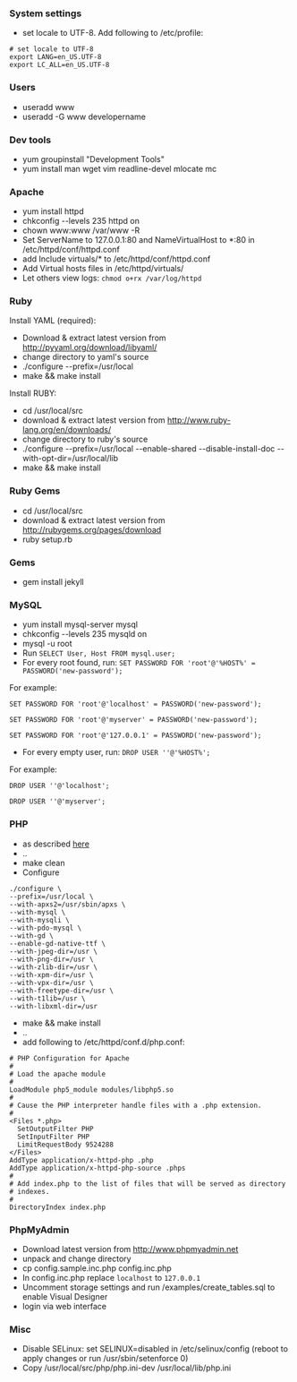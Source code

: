 ### System settings
* set locale to UTF-8. Add following to /etc/profile:
```
# set locale to UTF-8
export LANG=en_US.UTF-8
export LC_ALL=en_US.UTF-8
```

### Users
* useradd www
* useradd -G www developername

### Dev tools
* yum groupinstall "Development Tools"
* yum install man wget vim readline-devel mlocate mc

### Apache
* yum install httpd
* chkconfig --levels 235 httpd on
* chown www:www /var/www -R
* Set ServerName to 127.0.0.1:80 and NameVirtualHost to *:80 in /etc/httpd/conf/httpd.conf
* add Include virtuals/* to /etc/httpd/conf/httpd.conf
* Add Virtual hosts files in /etc/httpd/virtuals/
* Let others view logs: `chmod o+rx /var/log/httpd`

### Ruby

Install YAML (required):

* Download & extract latest version from http://pyyaml.org/download/libyaml/
* change directory to yaml's source
* ./configure --prefix=/usr/local
* make && make install

Install RUBY:

* cd /usr/local/src
* download & extract latest version from http://www.ruby-lang.org/en/downloads/
* change directory to ruby's source
* ./configure --prefix=/usr/local --enable-shared --disable-install-doc --with-opt-dir=/usr/local/lib
* make && make install

### Ruby Gems
* cd /usr/local/src
* download & extract latest version from http://rubygems.org/pages/download
* ruby setup.rb

### Gems
* gem install jekyll

### MySQL
* yum install mysql-server mysql
* chkconfig --levels 235 mysqld on
* mysql -u root
* Run `SELECT User, Host FROM mysql.user;`
* For every root found, run:
`
SET PASSWORD FOR 'root'@'%HOST%' = PASSWORD('new-password');
`

For example:

```
SET PASSWORD FOR 'root'@'localhost' = PASSWORD('new-password');

SET PASSWORD FOR 'root'@'myserver' = PASSWORD('new-password');

SET PASSWORD FOR 'root'@'127.0.0.1' = PASSWORD('new-password');
```
* For every empty user, run:
`
DROP USER ''@'%HOST%';
`

For example:

```
DROP USER ''@'localhost';

DROP USER ''@'myserver';
```

### PHP
* as described [here](http://benramsey.com/blog/2012/03/build-php-54-on-centos-62/)
* ..
* make clean
* Configure
```
./configure \
--prefix=/usr/local \
--with-apxs2=/usr/sbin/apxs \
--with-mysql \
--with-mysqli \
--with-pdo-mysql \
--with-gd \
--enable-gd-native-ttf \
--with-jpeg-dir=/usr \
--with-png-dir=/usr \
--with-zlib-dir=/usr \
--with-xpm-dir=/usr \
--with-vpx-dir=/usr \
--with-freetype-dir=/usr \
--with-t1lib=/usr \
--with-libxml-dir=/usr
```
* make && make install
* ..
* add following to /etc/httpd/conf.d/php.conf:


```
# PHP Configuration for Apache
#
# Load the apache module
#
LoadModule php5_module modules/libphp5.so
#
# Cause the PHP interpreter handle files with a .php extension.
#
<Files *.php>
  SetOutputFilter PHP 
  SetInputFilter PHP 
  LimitRequestBody 9524288
</Files>
AddType application/x-httpd-php .php
AddType application/x-httpd-php-source .phps
#
# Add index.php to the list of files that will be served as directory
# indexes.
#
DirectoryIndex index.php
```

### PhpMyAdmin
* Download latest version from http://www.phpmyadmin.net
* unpack and change directory
* cp config.sample.inc.php config.inc.php
* In config.inc.php replace `localhost` to `127.0.0.1`
* Uncomment storage settings and run /examples/create_tables.sql to enable Visual Designer
* login via web interface


### Misc
* Disable SELinux: set SELINUX=disabled in /etc/selinux/config
(reboot to apply changes or run /usr/sbin/setenforce 0)
* Copy /usr/local/src/php/php.ini-dev /usr/local/lib/php.ini
